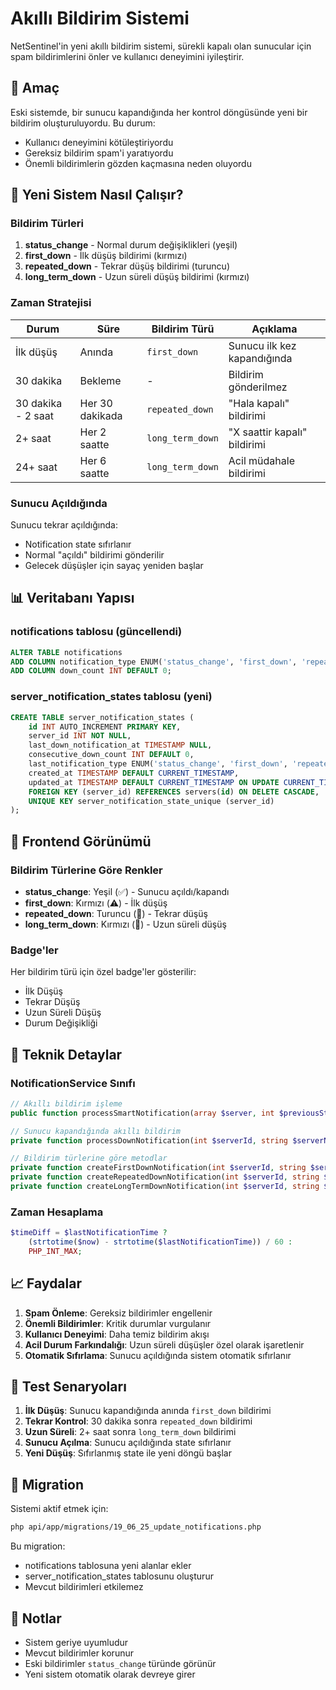 # Akıllı Bildirim Sistemi

NetSentinel'in yeni akıllı bildirim sistemi, sürekli kapalı olan sunucular için spam bildirimlerini önler ve kullanıcı deneyimini iyileştirir.

## 🎯 Amaç

Eski sistemde, bir sunucu kapandığında her kontrol döngüsünde yeni bir bildirim oluşturuluyordu. Bu durum:
- Kullanıcı deneyimini kötüleştiriyordu
- Gereksiz bildirim spam'i yaratıyordu
- Önemli bildirimlerin gözden kaçmasına neden oluyordu

## 🚀 Yeni Sistem Nasıl Çalışır?

### Bildirim Türleri

1. **status_change** - Normal durum değişiklikleri (yeşil)
2. **first_down** - İlk düşüş bildirimi (kırmızı)
3. **repeated_down** - Tekrar düşüş bildirimi (turuncu)
4. **long_term_down** - Uzun süreli düşüş bildirimi (kırmızı)

### Zaman Stratejisi

| Durum | Süre | Bildirim Türü | Açıklama |
|-------|------|---------------|----------|
| İlk düşüş | Anında | `first_down` | Sunucu ilk kez kapandığında |
| 30 dakika | Bekleme | - | Bildirim gönderilmez |
| 30 dakika - 2 saat | Her 30 dakikada | `repeated_down` | "Hala kapalı" bildirimi |
| 2+ saat | Her 2 saatte | `long_term_down` | "X saattir kapalı" bildirimi |
| 24+ saat | Her 6 saatte | `long_term_down` | Acil müdahale bildirimi |

### Sunucu Açıldığında

Sunucu tekrar açıldığında:
- Notification state sıfırlanır
- Normal "açıldı" bildirimi gönderilir
- Gelecek düşüşler için sayaç yeniden başlar

## 📊 Veritabanı Yapısı

### notifications tablosu (güncellendi)
```sql
ALTER TABLE notifications 
ADD COLUMN notification_type ENUM('status_change', 'first_down', 'repeated_down', 'long_term_down') DEFAULT 'status_change',
ADD COLUMN down_count INT DEFAULT 0;
```

### server_notification_states tablosu (yeni)
```sql
CREATE TABLE server_notification_states (
    id INT AUTO_INCREMENT PRIMARY KEY,
    server_id INT NOT NULL,
    last_down_notification_at TIMESTAMP NULL,
    consecutive_down_count INT DEFAULT 0,
    last_notification_type ENUM('status_change', 'first_down', 'repeated_down', 'long_term_down') DEFAULT NULL,
    created_at TIMESTAMP DEFAULT CURRENT_TIMESTAMP,
    updated_at TIMESTAMP DEFAULT CURRENT_TIMESTAMP ON UPDATE CURRENT_TIMESTAMP,
    FOREIGN KEY (server_id) REFERENCES servers(id) ON DELETE CASCADE,
    UNIQUE KEY server_notification_state_unique (server_id)
);
```

## 🎨 Frontend Görünümü

### Bildirim Türlerine Göre Renkler
- **status_change**: Yeşil (✅) - Sunucu açıldı/kapandı
- **first_down**: Kırmızı (⚠️) - İlk düşüş
- **repeated_down**: Turuncu (🔄) - Tekrar düşüş
- **long_term_down**: Kırmızı (🚨) - Uzun süreli düşüş

### Badge'ler
Her bildirim türü için özel badge'ler gösterilir:
- İlk Düşüş
- Tekrar Düşüş  
- Uzun Süreli Düşüş
- Durum Değişikliği

## 🔧 Teknik Detaylar

### NotificationService Sınıfı

```php
// Akıllı bildirim işleme
public function processSmartNotification(array $server, int $previousStatus, int $newStatus): void

// Sunucu kapandığında akıllı bildirim
private function processDownNotification(int $serverId, string $serverName): void

// Bildirim türlerine göre metodlar
private function createFirstDownNotification(int $serverId, string $serverName): void
private function createRepeatedDownNotification(int $serverId, string $serverName, int $count): void
private function createLongTermDownNotification(int $serverId, string $serverName, float $hoursDown): void
```

### Zaman Hesaplama
```php
$timeDiff = $lastNotificationTime ? 
    (strtotime($now) - strtotime($lastNotificationTime)) / 60 : 
    PHP_INT_MAX;
```

## 📈 Faydalar

1. **Spam Önleme**: Gereksiz bildirimler engellenir
2. **Önemli Bildirimler**: Kritik durumlar vurgulanır
3. **Kullanıcı Deneyimi**: Daha temiz bildirim akışı
4. **Acil Durum Farkındalığı**: Uzun süreli düşüşler özel olarak işaretlenir
5. **Otomatik Sıfırlama**: Sunucu açıldığında sistem otomatik sıfırlanır

## 🧪 Test Senaryoları

1. **İlk Düşüş**: Sunucu kapandığında anında `first_down` bildirimi
2. **Tekrar Kontrol**: 30 dakika sonra `repeated_down` bildirimi
3. **Uzun Süreli**: 2+ saat sonra `long_term_down` bildirimi
4. **Sunucu Açılma**: Sunucu açıldığında state sıfırlanır
5. **Yeni Düşüş**: Sıfırlanmış state ile yeni döngü başlar

## 🔄 Migration

Sistemi aktif etmek için:
```bash
php api/app/migrations/19_06_25_update_notifications.php
```

Bu migration:
- notifications tablosuna yeni alanlar ekler
- server_notification_states tablosunu oluşturur
- Mevcut bildirimleri etkilemez

## 📝 Notlar

- Sistem geriye uyumludur
- Mevcut bildirimler korunur
- Eski bildirimler `status_change` türünde görünür
- Yeni sistem otomatik olarak devreye girer 